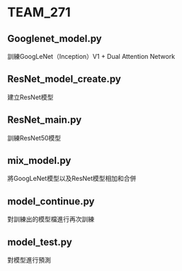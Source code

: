 
# TEAM_271



## Googlenet_model.py
訓練GoogLeNet（Inception）V1 + Dual Attention Network



## ResNet_model_create.py 
建立ResNet模型


## ResNet_main.py
訓練ResNet50模型


## mix_model.py
將GoogLeNet模型以及ResNet模型相加和合併

## model_continue.py
對訓練出的模型檔進行再次訓練

## model_test.py
對模型進行預測
